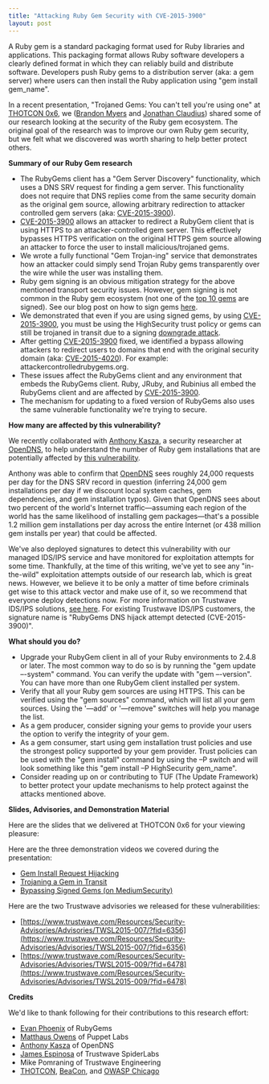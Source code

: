 ```yaml
---
title: "Attacking Ruby Gem Security with CVE-2015-3900"
layout: post
---
```


A Ruby gem is a standard packaging format used for Ruby libraries and applications. This packaging format allows Ruby software developers a clearly defined format in which they can reliably build and distribute software. Developers push Ruby gems to a distribution server (aka: a gem server) where users can then install the Ruby application using "gem install gem_name".

In a recent presentation, "Trojaned Gems: You can't tell you're using one" at [THOTCON 0x6](http://thotcon.org/), we ([Brandon Myers](https://twitter.com/pwnbus) and [Jonathan Claudius](https://twitter.com/claudijd)) shared some of our research looking at the security of the Ruby gem ecosystem. The original goal of the research was to improve our own Ruby gem security, but we felt what we discovered was worth sharing to help better protect others.

**Summary of our Ruby Gem research**

- The RubyGems client has a "Gem Server Discovery" functionality, which uses a DNS SRV request for finding a gem server. This functionality does not require that DNS replies come from the same security domain as the original gem source, allowing arbitrary redirection to attacker controlled gem servers (aka: [CVE-2015-3900](http://blog.rubygems.org/2015/05/14/CVE-2015-3900.html)).
- [CVE-2015-3900](http://blog.rubygems.org/2015/05/14/CVE-2015-3900.html) allows an attacker to redirect a RubyGem client that is using HTTPS to an attacker-controlled gem server. This effectively bypasses HTTPS verification on the original HTTPS gem source allowing an attacker to force the user to install malicious/trojaned gems.
- We wrote a fully functional "Gem Trojan-ing" service that demonstrates how an attacker could simply send Trojan Ruby gems transparently over the wire while the user was installing them.
- Ruby gem signing is an obvious mitigation strategy for the above mentioned transport security issues. However, gem signing is not common in the Ruby gem ecosystem (not one of the [top 10 gems](https://rubygems.org/stats) are signed). See our blog post on how to sign gems [here](https://www.trustwave.com/Resources/SpiderLabs-Blog/Signed-Ruby-Gems--A-c7decrypt-walk-through/).
- We demonstrated that even if you are using signed gems, by using [CVE-2015-3900](http://blog.rubygems.org/2015/05/14/CVE-2015-3900.html), you must be using the HighSecurity trust policy or gems can still be trojaned in transit due to a signing [downgrade attack](https://en.wikipedia.org/wiki/Downgrade_attack).
- After getting [CVE-2015-3900](http://blog.rubygems.org/2015/05/14/CVE-2015-3900.html) fixed, we identified a bypass allowing attackers to redirect users to domains that end with the original security domain (aka: [CVE-2015-4020](https://www.trustwave.com/Resources/Security-Advisories/Advisories/TWSL2015-009/?fid=6478)). For example: attackercontrolledrubygems.org.
- These issues affect the RubyGems client and any environment that embeds the RubyGems client. Ruby, JRuby, and Rubinius all embed the RubyGems client and are affected by [CVE-2015-3900](http://blog.rubygems.org/2015/05/14/CVE-2015-3900.html).
- The mechanism for updating to a fixed version of RubyGems also uses the same vulnerable functionality we're trying to secure.

**How many are affected by this vulnerability?**

We recently collaborated with [Anthony Kasza](https://twitter.com/anthonykasza), a security researcher at [OpenDNS](https://twitter.com/opendns), to help understand the number of Ruby gem installations that are potentially affected by [this vulnerability](http://blog.rubygems.org/2015/05/14/CVE-2015-3900.html).

Anthony was able to confirm that [OpenDNS](https://twitter.com/opendns) sees roughly 24,000 requests per day for the DNS SRV record in question (inferring 24,000 gem installations per day if we discount local system caches, gem dependencies, and gem installation typos). Given that OpenDNS sees about two percent of the world's Internet traffic—assuming each region of the world has the same likelihood of installing gem packages—that's a possible 1.2 million gem installations per day across the entire Internet (or 438 million gem installs per year) that could be affected.

We've also deployed signatures to detect this vulnerability with our managed IDS/IPS service and have monitored for exploitation attempts for some time. Thankfully, at the time of this writing, we've yet to see any "in-the-wild" exploitation attempts outside of our research lab, which is great news. However, we believe it to be only a matter of time before criminals get wise to this attack vector and make use of it, so we recommend that everyone deploy detections now. For more information on Trustwave IDS/IPS solutions, [see here](https://www.trustwave.com/Services/Managed-Security/Intrusion-Detection-and-Prevention/). For existing Trustwave IDS/IPS customers, the signature name is "RubyGems DNS hijack attempt detected (CVE-2015-3900)".

**What should you do?**

- Upgrade your RubyGem client in all of your Ruby environments to 2.4.8 or later. The most common way to do so is by running the "gem update –-system" command. You can verify the update with "gem –-version". You can have more than one RubyGem client installed per system.
- Verify that all your Ruby gem sources are using HTTPS. This can be verified using the "gem sources" command, which will list all your gem sources. Using the '—add' or '—remove" switches will help you manage the list.
- As a gem producer, consider signing your gems to provide your users the option to verify the integrity of your gem.
- As a gem consumer, start using gem installation trust policies and use the strongest policy supported by your gem provider. Trust policies can be used with the "gem install" command by using the –P switch and will look something like this "gem install –P HighSecurity gem_name".
- Consider reading up on or contributing to TUF (The Update Framework) to better protect your update mechanisms to help protect against the attacks mentioned above.

**Slides, Advisories, and Demonstration Material**

Here are the slides that we delivered at THOTCON 0x6 for your viewing pleasure:

<script async class="speakerdeck-embed" data-id="3ea3ecd977154bf9a31091a3af854dd1" data-ratio="1.33333333333333" src="//speakerdeck.com/assets/embed.js"></script>

Here are the three demonstration videos we covered during the presentation:

- [Gem Install Request Hijacking](https://player.vimeo.com/video/130781378)
- [Trojaning a Gem in Transit](https://player.vimeo.com/video/130781377)
- [Bypassing Signed Gems (on MediumSecurity)](https://player.vimeo.com/video/130781379)

Here are the two Trustwave advisories we released for these vulnerabilities:

- [https://www.trustwave.com/Resources/Security-Advisories/Advisories/TWSL2015-007/?fid=6356](https://www.trustwave.com/Resources/Security-Advisories/Advisories/TWSL2015-007/?fid=6356)
- [https://www.trustwave.com/Resources/Security-Advisories/Advisories/TWSL2015-009/?fid=6478](https://www.trustwave.com/Resources/Security-Advisories/Advisories/TWSL2015-009/?fid=6478)

**Credits**

We'd like to thank following for their contributions to this research effort:

- [Evan Phoenix](https://twitter.com/evanphx) of RubyGems
- [Matthaus Owens](https://twitter.com/mlitteken) of Puppet Labs
- [Anthony Kasza](https://twitter.com/anthonykasza) of OpenDNS
- [James Espinosa](https://twitter.com/jamesejr7) of Trustwave SpiderLabs
- Mike Pomraning of Trustwave Engineering
- [THOTCON](http://thotcon.org/), [BeaCon](http://masshackers.pbworks.com/w/page/61663884/BeaCon), and [OWASP Chicago](https://www.owasp.org/index.php/Chicago)
